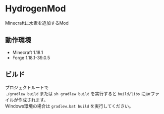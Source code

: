 # HydrogenMod
Minecraftに水素を追加するMod

## 動作環境
* Minecraft 1.18.1
* Forge 1.18.1-39.0.5

## ビルド
プロジェクトルートで<br>
`./gradlew build` または `sh gradlew build` を実行すると `build/libs` にjarファイルが作成されます。<br>
Windows環境の場合は `gradlew.bat build` を実行してください。
